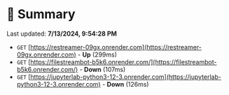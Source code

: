 # 📖 Summary
Last updated: **7/13/2024, 9:54:28 PM**

- `GET` [https://restreamer-09gx.onrender.com](https://restreamer-09gx.onrender.com) - **Up** (299ms)
- `GET` [https://filestreambot-b5k6.onrender.com/](https://filestreambot-b5k6.onrender.com/) - **Down** (107ms)
- `GET` [https://jupyterlab-python3-12-3.onrender.com](https://jupyterlab-python3-12-3.onrender.com) - **Down** (126ms)
